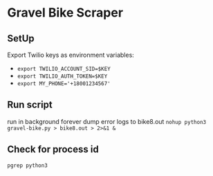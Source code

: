 # Gravel Bike Scraper

## SetUp
Export Twilio keys as environment variables:
* `export TWILIO_ACCOUNT_SID=$KEY`
* `export TWILIO_AUTH_TOKEN=$KEY`
* `export MY_PHONE='+18001234567'`

## Run script
run in background forever dump error logs to bike8.out
`nohup python3 gravel-bike.py > bike8.out > 2>&1 &`

## Check for process id
`pgrep python3`

